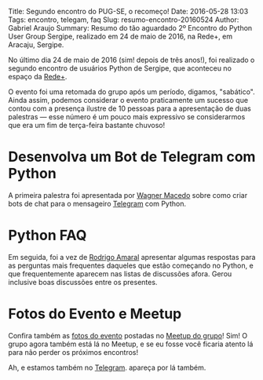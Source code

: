 Title: Segundo encontro do PUG-SE, o recomeço!
Date: 2016-05-28 13:03
Tags: encontro, telegam, faq
Slug: resumo-encontro-20160524
Author: Gabriel Araujo
Summary: Resumo do tão aguardado 2º Encontro do Python User Group Sergipe, realizado em 24 de maio de 2016, na Rede+, em Aracaju, Sergipe. 



No último dia 24 de maio de 2016 (sim! depois de três anos!), foi realizado o segundo encontro de usuários Python de Sergipe, que aconteceu no espaço da [Rede+](http://gruporedemais.com/).

O evento foi uma retomada do grupo após um período, digamos, "sabático". Ainda assim, podemos considerar o evento praticamente um sucesso que contou com a presença ilustre de 10 pessoas para a apresentação de duas palestras — esse número é um pouco mais expressivo se considerarmos que era um fim de terça-feira bastante chuvoso!

# Desenvolva um Bot de Telegram com Python

A primeira palestra foi apresentada por [Wagner Macedo](https://github.com/wagnerluis1982) sobre como criar bots de chat para o mensageiro [Telegram](https://telegram.org/) com Python.

<script async class="speakerdeck-embed" data-id="7bad86e9ba0d4008b457e51ff0286527" data-ratio="1.33333333333333" src="//speakerdeck.com/assets/embed.js"></script>


# Python FAQ

Em seguida, foi a vez de [Rodrigo Amaral](http://rodrigoamaral.net) apresentar algumas respostas para as perguntas mais frequentes daqueles que estão começando no Python, e que frequentemente aparecem nas listas de discussões afora. Gerou inclusive boas discussões entre os presentes.

<script async class="speakerdeck-embed" data-id="b673d2b095a101313c82768fd0aa6b5a" data-ratio="1.33333333333333" src="//speakerdeck.com/assets/embed.js"></script>


# Fotos do Evento e Meetup

Confira também as [fotos do evento](http://www.meetup.com/pug-se/photos/26994129) postadas no [Meetup do grupo](http://www.meetup.com/pug-se/)! Sim! O grupo agora também está lá no Meetup, e se eu fosse você ficaria atento lá para não perder os próximos encontros! 

Ah, e estamos também no [Telegram](https://telegram.me/joinchat/Acry5z79kyPZDqK4Bgu9FQ). apareça por lá também.
